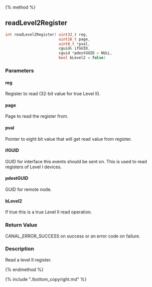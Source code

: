 
{% method %}
## readLevel2Register

```c
int readLevel2Register( uint32_t reg,
                        uint16_t page,
                        uint8_t *pval,
                        cguid& ifGUID,
                        cguid *pdestGUID = NULL,
                        bool bLevel2 = false)
```

### Parameters

#### reg
Register to read (32-bit value for true Level II).

#### page
Page to read the register from.

#### pval
Pointer to eight bit value that will get read value from register.

#### ifGUID
GUID for interface this events should be sent on. This is used to read registers of Level I devices.

#### pdestGUID
GUID for remote node.

#### bLevel2
If true this is a true Level II read operation.

### Return Value
CANAL_ERROR_SUCCESS on success or an error code on failure. 

### Description
Read a level II register. 


{% endmethod %}

{% include "./bottom_copyright.md" %}